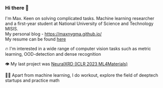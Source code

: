 ### Hi there 👋

<!-- ![competition](https://road-to-kaggle-grandmaster.vercel.app/api/badges/dwdkills/competition) -->
<!-- ![dataset](https://road-to-kaggle-grandmaster.vercel.app/api/badges/dwdkills/dataset)
![notebook](https://road-to-kaggle-grandmaster.vercel.app/api/badges/dwdkills/notebook)
![discussion](https://road-to-kaggle-grandmaster.vercel.app/api/badges/dwdkills/discussion) -->

I'm Max. Keen on solving complicated tasks. Machine learning researcher and a first-year student at National University of Science and Technology MISIS.
<br>
My personal blog - https://maxnygma.github.io/
<br>
My resume can be found [here](https://cutt.ly/y3YvEbv)

🔥 I'm interested in a wide range of computer vision tasks such as metric learning, OOD-detection and dense recognition 

👁️ My last project was [NeuralXRD (ICLR 2023 ML4Materials)](https://github.com/maxnygma/NeuralXRD)

👨‍💻 Apart from machine learning, I do workout, explore the field of deeptech startups and practice math
  


